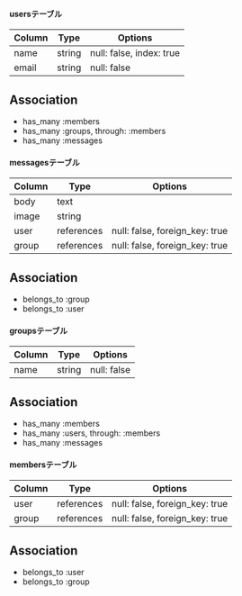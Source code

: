 #### usersテーブル

|Column|Type|Options|
|-----|----|-------|
|name |string  | null: false, index: true|
|email|string| null: false|


## Association
- has_many :members
- has_many :groups, through: :members
- has_many :messages



#### messagesテーブル

|Column|Type|Options|
|-----|----|-------|
|body |text|
|image|string|
|user|references| null: false, foreign_key: true|
|group|references| null: false, foreign_key: true|

## Association
- belongs_to :group
- belongs_to :user


#### groupsテーブル

|Column|Type|Options|
|-----|----|-------|
|name| string| null: false|

## Association
- has_many :members
- has_many :users, through: :members
- has_many :messages



#### membersテーブル
|Column|Type|Options|
|-----|----|-------|
|user|references|null: false, foreign_key: true|
|group|references|null: false, foreign_key: true|

## Association
- belongs_to :user
- belongs_to :group





